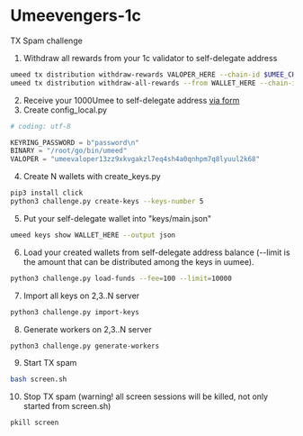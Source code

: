 # Umeevengers-1c

TX Spam challenge


1. Withdraw all rewards from your 1c validator to self-delegate address
```bash
umeed tx distribution withdraw-rewards VALOPER_HERE --chain-id $UMEE_CHAIN --gas=auto --fees=200uumee --commission --yes --from WALLET_HERE
umeed tx distribution withdraw-all-rewards --from WALLET_HERE --chain-id $UMEE_CHAIN --fees=200uumee --yes
```

2. Receive your 1000Umee to self-delegate address [via form](https://docs.google.com/forms/u/0/d/1A7rd-NGIGol7kS8tuYDf87JnToEXUN2ckTP752l4xCc/viewform?edit_requested=true)
3. Create config_local.py 
```python
# coding: utf-8

KEYRING_PASSWORD = b"password\n"
BINARY = "/root/go/bin/umeed"
VALOPER = "umeevaloper13zz9xkvgakzl7eq4sh4a0qnhpm7q8lyuul2k68"
```
4. Create N wallets with create_keys.py
```bash
pip3 install click
python3 challenge.py create-keys --keys-number 5
```
5. Put your self-delegate wallet into "keys/main.json"
```bash
umeed keys show WALLET_HERE --output json
```
6. Load your created wallets from self-delegate address balance (--limit is the amount that can be distributed among the keys in uumee).
```bash
python3 challenge.py load-funds --fee=100 --limit=10000
```
7. Import all keys on 2,3..N server
```bash
python3 challenge.py import-keys
```
8. Generate workers on 2,3..N server
```bash
python3 challenge.py generate-workers
```
9. Start TX spam
```bash
bash screen.sh
```
10. Stop TX spam (warning! all screen sessions will be killed, not only started from screen.sh)
```bash
pkill screen
```

